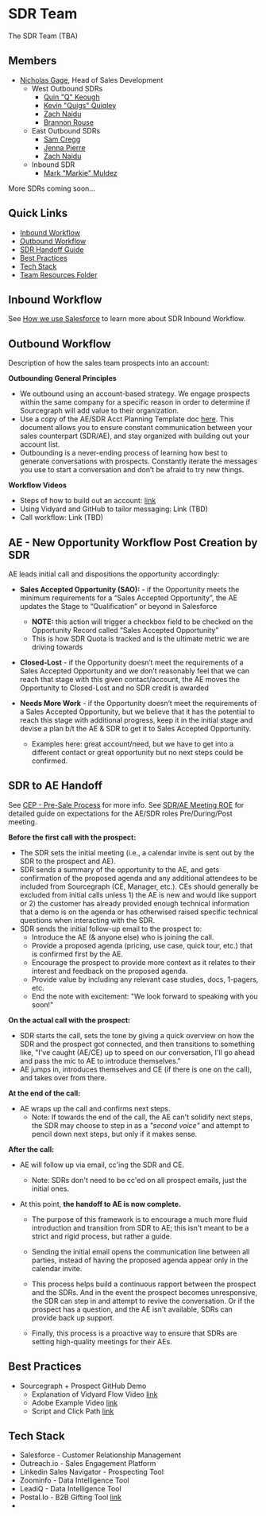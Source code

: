 # SDR Team

The SDR Team (TBA)

## Members

- [Nicholas Gage](../company/team/index.md#nicholas-gage-he-him), Head of Sales Development
  - West Outbound SDRs
    - [Quin "Q" Keough](../company/team/index.md#quin-keough)
    - [Kevin "Quigs" Quiqley](../company/team/index.md#kevin-quigley-he-him)
    - [Zach Naidu](../company/team/index.md#zach-naidu)
    - [Brannon Rouse](../company/team/index.md#brannon-rouse)
  - East Outbound SDRs
    - [Sam Cregg](../company/team/index.md#sam-cregg)
    - [Jenna Pierre](../company/team/index.md#jenna-pierre-she-her)
    - [Zach Naidu](../company/team/index.md#zach-naidu)
  - Inbound SDR
    - [Mark "Markie" Muldez](../company/team/index.md#mark-muldez-he-him)

More SDRs coming soon...

## Quick Links

- [Inbound Workflow](#inbound-workflow)
- [Outbound Workflow](#outbound-workflow)
- [SDR Handoff Guide](#sdr-to-ae-handoff)
- [Best Practices](#best-practices)
- [Tech Stack](#tech-stack)
- [Team Resources Folder](https://drive.google.com/drive/folders/1iTg6RUucNXqRH_R8XAFcZjBJrVsKlosY?usp=sharing)

## Inbound Workflow

See [How we use Salesforce](./salesforce.md#how-we-use-salesforce) to learn more about SDR Inbound Workflow.

## Outbound Workflow

Description of how the sales team prospects into an account:

**Outbounding General Principles**

- We outbound using an account-based strategy. We engage prospects within the same company for a specific reason in order to determine if Sourcegraph will add value to their organization.
- Use a copy of the AE/SDR Acct Planning Template doc [here](https://docs.google.com/spreadsheets/d/1pJiaUFk-KcRmEf9jfMjniHfyu6xsV--W/edit#gid=263328937). This document allows you to ensure constant communication between your sales counterpart (SDR/AE), and stay organized with building out your account list.
- Outbounding is a never-ending process of learning how best to generate conversations with prospects. Constantly iterate the messages you use to start a conversation and don’t be afraid to try new things.

**Workflow Videos**

- Steps of how to build out an account: [link](https://drive.google.com/file/d/1E7KzzJlmuDNSALyChhpRGs05i91ENH43/view)
- Using Vidyard and GitHub to tailor messaging: Link (TBD)
- Call workflow: Link (TBD)

## AE - New Opportunity Workflow Post Creation by SDR

AE leads initial call and dispositions the opportunity accordingly:

- **Sales Accepted Opportunity (SAO):** - if the Opportunity meets the minimum requirements for a “Sales Accepted Opportunity”, the AE updates the Stage to “Qualification” or beyond in Salesforce

  - **NOTE:** this action will trigger a checkbox field to be checked on the Opportunity Record called “Sales Accepted Opportunity”
  - This is how SDR Quota is tracked and is the ultimate metric we are driving towards

- **Closed-Lost** - if the Opportunity doesn’t meet the requirements of a Sales Accepted Opportunity and we don’t reasonably feel that we can reach that stage with this given contact/account, the AE moves the Opportunity to Closed-Lost and no SDR credit is awarded

- **Needs More Work** - if the Opportunity doesn’t meet the requirements of a Sales Accepted Opportunity, but we believe that it has the potential to reach this stage with additional progress, keep it in the initial stage and devise a plan b/t the AE & SDR to get it to Sales Accepted Opportunity.

  - Examples here: great account/need, but we have to get into a different contact or great opportunity but no next steps could be confirmed.

## SDR to AE Handoff

See [CEP - Pre-Sale Process](https://docs.google.com/spreadsheets/d/1z4LPeKmqCiIi92EchKBZMR8kVIGeTnOwhukYZCX2A0M/edit#gid=0) for more info.
See [SDR/AE Meeting ROE](https://docs.google.com/document/d/1KP1ao_UBZS80s4o0lOM3xs9ldJkl_iD_0cAS3CoXxqc/edit?usp=sharing) for detailed guide on expectations for the AE/SDR roles Pre/During/Post meeting.

**Before the first call with the prospect:**

- The SDR sets the initial meeting (i.e., a calendar invite is sent out by the SDR to the prospect and AE).
- SDR sends a summary of the opportunity to the AE, and gets confirmation of the proposed agenda and any additional attendees to be included from Sourcegraph (CE, Manager, etc.). CEs should generally be excluded from initial calls unless 1) the AE is new and would like support or 2) the customer has already provided enough technical information that a demo is on the agenda or has otherwised raised specific technical questions when interacting with the SDR.
- SDR sends the initial follow-up email to the prospect to:
  - Introduce the AE (& anyone else) who is joining the call.
  - Provide a proposed agenda (pricing, use case, quick tour, etc.) that is confirmed first by the AE.
  - Encourage the prospect to provide more context as it relates to their interest and feedback on the proposed agenda.
  - Provide value by including any relevant case studies, docs, 1-pagers, etc.
  - End the note with excitement: "We look forward to speaking with you soon!"

**On the actual call with the prospect:**

- SDR starts the call, sets the tone by giving a quick overview on how the SDR and the prospect got connected, and then transitions to something like, "I've caught (AE/CE) up to speed on our conversation, I'll go ahead and pass the mic to AE to introduce themselves."
- AE jumps in, introduces themselves and CE (if there is one on the call), and takes over from there.

**At the end of the call:**

- AE wraps up the call and confirms next steps.
  - Note: If towards the end of the call, the AE can't solidify next steps, the SDR may choose to step in as a _"second voice"_ and attempt to pencil down next steps, but only if it makes sense.

**After the call:**

- AE will follow up via email, cc'ing the SDR and CE.
  - Note: SDRs don't need to be cc'ed on all prospect emails, just the initial ones.
- At this point, **the handoff to AE is now complete.**

  - The purpose of this framework is to encourage a much more fluid introduction and transition from SDR to AE; this isn't meant to be a strict and rigid process, but rather a guide.

  - Sending the initial email opens the communication line between all parties, instead of having the proposed agenda appear only in the calendar invite.

  - This process helps build a continuous rapport between the prospect and the SDRs. And in the event the prospect becomes unresponsive, the SDR can step in and attempt to revive the conversation. Or if the prospect has a question, and the AE isn't available, SDRs can provide back up support.

  - Finally, this process is a proactive way to ensure that SDRs are setting high-quality meetings for their AEs.

## Best Practices

- Sourcegraph + Prospect GitHub Demo
  - Explanation of Vidyard Flow Video [link](https://drive.google.com/file/d/1rUJ32z2kzrzRhUGHIw_eDTgO55l1VzIt/view?usp=sharing)
  - Adobe Example Video [link](https://drive.google.com/file/d/1lRM5PL9R5oqM-RD4NhSGN2ahvED_fQwA/view?usp=sharing)
  - Script and Click Path [link](https://docs.google.com/document/d/1vL2gqp1-xlFkhIO4dNePA8lT0_T96W9fZFWAZkM9Vbo/edit?usp=sharing)

## Tech Stack

- Salesforce - Customer Relationship Management
- Outreach.io - Sales Engagement Platform
- Linkedin Sales Navigator - Prospecting Tool
- Zoominfo - Data Intelligence Tool
- LeadiQ - Data Intelligence Tool
- Postal.Io - B2B Gifting Tool [link](https://drive.google.com/file/d/1qxd23iXgOiiHjAEHFbN5Z8Ojp119Lg4O/view?usp=sharing)
-

